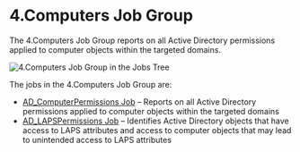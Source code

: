 # 4.Computers Job Group

The 4.Computers Job Group reports on all Active Directory permissions applied to computer objects
within the targeted domains.

![4.Computers Job Group in the Jobs Tree](/img/product_docs/accessanalyzer/11.6/accessanalyzer/admin/hostmanagement/jobstree.webp)

The jobs in the 4.Computers Job Group are:

- [AD_ComputerPermissions Job](/docs/accessanalyzer/11.6/solutions/activedirectorypermissionsanalyzer/computers/ad_computerpermissions.md)
  – Reports on all Active Directory permissions applied to computer objects within the targeted
  domains
- [AD_LAPSPermissions Job](/docs/accessanalyzer/11.6/solutions/activedirectorypermissionsanalyzer/computers/ad_lapspermissions.md)
  – Identifies Active Directory objects that have access to LAPS attributes and access to computer
  objects that may lead to unintended access to LAPS attributes
